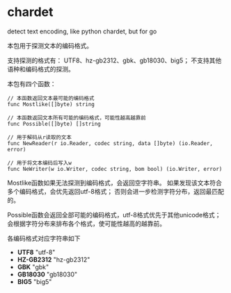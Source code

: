chardet
=======

detect text encoding, like python chardet, but for go

本包用于探测文本的编码格式。

支持探测的格式有：
UTF8、hz-gb2312、gbk、gb18030、big5；
不支持其他语种和编码格式的探测。

本包有四个函数：

	// 本函数返回文本最可能的编码格式
    func Mostlike([]byte) string
	
	// 本函数返回文本所有可能的编码格式，可能性越高越靠前
	func Possible([]byte) []string
	
	// 用于解码从r读取的文本
	func NewReader(r io.Reader, codec string, data []byte) (io.Reader, error) 
	
	// 用于将文本编码后写入w
	func NeWriter(w io.Writer, codec string, bom bool) (io.Writer, error)

Mostlike函数如果无法探测到编码格式，会返回空字符串。
如果发现该文本符合多个编码格式，会优先返回utf-8格式；
否则会进一步检测字符分布，返回最匹配的。

Possible函数会返回全部可能的编码格式，utf-8格式优先于其他unicode格式；
会根据字符分布来排布各个格式，使可能性越高的越靠前。

各编码格式对应字符串如下

* **UTF8**  "utf-8"
* **HZ-GB2312** "hz-gb2312"
* **GBK** "gbk"
* **GB18030** "gb18030"
* **BIG5** "big5"